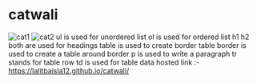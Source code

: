 # catwali
![cat1](https://github.com/Lalitbaisla12/catwali/assets/129730898/fef7255e-60f6-428c-a1b0-9e10cb2c95e4)
![cat2](https://github.com/Lalitbaisla12/catwali/assets/129730898/3456bec4-dedb-4248-a535-4d5e0572414d)
ul is used for unordered list 
ol is used for ordered list 
h1 
h2 both are used for headings
table is used to create border 
table border is used to create a table around border 
p is used to write a paragraph
tr stands for table row 
td is used for table data
hosted link :- https://lalitbaisla12.github.io/catwali/


